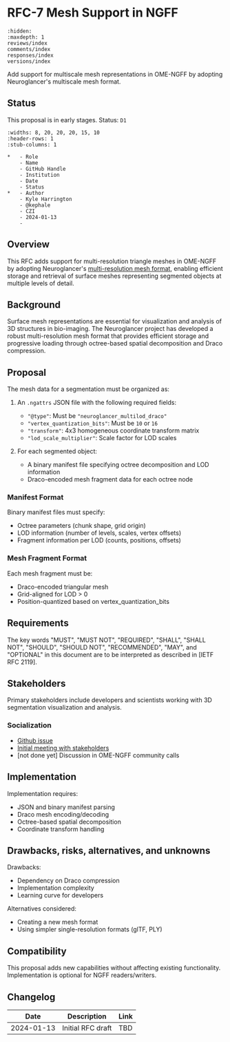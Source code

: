 # RFC-7 Mesh Support in NGFF

```{toctree}
:hidden:
:maxdepth: 1
reviews/index
comments/index
responses/index
versions/index
```

Add support for multiscale mesh representations in OME-NGFF by adopting Neuroglancer's multiscale mesh format.

## Status

This proposal is in early stages. Status: `D1`

```{list-table} Record
:widths: 8, 20, 20, 20, 15, 10
:header-rows: 1
:stub-columns: 1

*   - Role
    - Name
    - GitHub Handle
    - Institution
    - Date
    - Status
*   - Author
    - Kyle Harrington
    - @kephale
    - CZI
    - 2024-01-13
    -
```

## Overview

This RFC adds support for multi-resolution triangle meshes in OME-NGFF by adopting Neuroglancer's [multi-resolution mesh format](https://github.com/google/neuroglancer/blob/master/src/datasource/precomputed/meshes.md), enabling efficient storage and retrieval of surface meshes representing segmented objects at multiple levels of detail.

## Background

Surface mesh representations are essential for visualization and analysis of 3D structures in bio-imaging. The Neuroglancer project has developed a robust multi-resolution mesh format that provides efficient storage and progressive loading through octree-based spatial decomposition and Draco compression.

## Proposal

The mesh data for a segmentation must be organized as:

1. An `.ngattrs` JSON file with the following required fields:
   - `"@type"`: Must be `"neuroglancer_multilod_draco"`
   - `"vertex_quantization_bits"`: Must be `10` or `16`
   - `"transform"`: 4x3 homogeneous coordinate transform matrix
   - `"lod_scale_multiplier"`: Scale factor for LOD scales

2. For each segmented object:
   - A binary manifest file specifying octree decomposition and LOD information
   - Draco-encoded mesh fragment data for each octree node

### Manifest Format

Binary manifest files must specify:
- Octree parameters (chunk shape, grid origin)
- LOD information (number of levels, scales, vertex offsets)
- Fragment information per LOD (counts, positions, offsets)

### Mesh Fragment Format

Each mesh fragment must be:
- Draco-encoded triangular mesh
- Grid-aligned for LOD > 0
- Position-quantized based on vertex_quantization_bits

## Requirements

The key words "MUST", "MUST NOT", "REQUIRED", "SHALL", "SHALL NOT", "SHOULD", "SHOULD NOT", "RECOMMENDED", "MAY", and "OPTIONAL" in this document are to be interpreted as described in [IETF RFC 2119].

## Stakeholders

Primary stakeholders include developers and scientists working with 3D segmentation visualization and analysis.

### Socialization

* [Github issue](https://github.com/ome/ngff/issues/33)
* [Initial meeting with stakeholders](https://github.com/ome/ngff/issues/33#issuecomment-2555637903)
* [not done yet] Discussion in OME-NGFF community calls

## Implementation

Implementation requires:
- JSON and binary manifest parsing
- Draco mesh encoding/decoding
- Octree-based spatial decomposition
- Coordinate transform handling

## Drawbacks, risks, alternatives, and unknowns

Drawbacks:
- Dependency on Draco compression
- Implementation complexity
- Learning curve for developers

Alternatives considered:
- Creating a new mesh format
- Using simpler single-resolution formats (glTF, PLY)

## Compatibility

This proposal adds new capabilities without affecting existing functionality. Implementation is optional for NGFF readers/writers.

## Changelog

| Date       | Description                   | Link                                    |
|------------|-------------------------------|------------------------------------------|
| 2024-01-13 | Initial RFC draft            | TBD                                     |